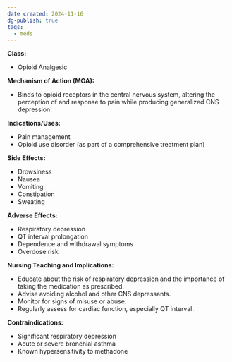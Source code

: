 ```yaml
---
date created: 2024-11-16
dg-publish: true
tags:
  - meds
---
```

**Class:**
- Opioid Analgesic

**Mechanism of Action (MOA):**
- Binds to opioid receptors in the central nervous system, altering the perception of and response to pain while producing generalized CNS depression.

**Indications/Uses:**
- Pain management
- Opioid use disorder (as part of a comprehensive treatment plan)

**Side Effects:**
- Drowsiness
- Nausea
- Vomiting
- Constipation
- Sweating

**Adverse Effects:**
- Respiratory depression
- QT interval prolongation
- Dependence and withdrawal symptoms
- Overdose risk

**Nursing Teaching and Implications:**
- Educate about the risk of respiratory depression and the importance of taking the medication as prescribed.
- Advise avoiding alcohol and other CNS depressants.
- Monitor for signs of misuse or abuse.
- Regularly assess for cardiac function, especially QT interval.

**Contraindications:**
- Significant respiratory depression
- Acute or severe bronchial asthma
- Known hypersensitivity to methadone